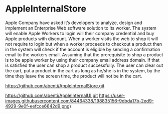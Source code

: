 # AppleInternalStore

Apple Company have asked it’s developers to analyze, design and implement an Enterprise Web software solution to its worker.  The system will enable Apple Workers to login will their company credential and buy Apple products with discount. 
When a worker visits the web to shop it will not require to login but when a worker proceeds to checkout a product then  in the system will check if the account is eligible by sending a confirmation email to the workers email. 
Assuming that the prerequisite to shop a product is to be apple worker by using their company email address domain. If that is satisfied the user can shop a product successfully. 
The user can clear out the cart, put a product in the cart as long as he/she is in the system, by the time they leave the screen time, the product will not be in the cart. 


https://github.com/abenti/AppleInternalStore.git

https://github.com/abenti/AppleInternalUI.git
https://user-images.githubusercontent.com/84464338/198835156-9dbda17b-2ed9-4929-9e0f-eefcce6642d9.png)
